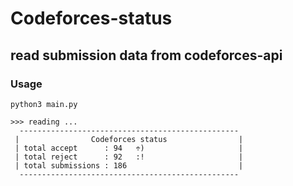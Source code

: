 # Codeforces-status
## read submission data from codeforces-api
### Usage
```
python3 main.py
```
```
>>> reading ...
  -------------------------------------------------
 |                Codeforces status                |
 | total accept      : 94   ÷)                     |
 | total reject      : 92   :!                     |
 | total submissions : 186                         |
  -------------------------------------------------
```

